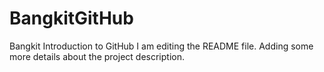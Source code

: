 # BangkitGitHub
Bangkit Introduction to GitHub
I am editing the README file. Adding some more details about the project description.
